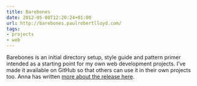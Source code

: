 ```yaml
---
title: Barebones
date: 2012-05-08T12:20:24+01:00
url: http://barebones.paulrobertlloyd.com/
tags:
- projects
- web
---
```

Barebones is an initial directory setup, style guide and pattern primer intended as a starting point for my own web development projects. I’ve made it available on GitHub so that others can use it in their own projects too. Anna has written [more about the release here][1].

[1]: http://maban.co.uk/69
